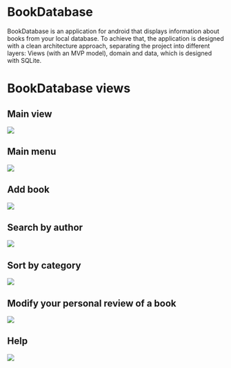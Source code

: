 # BookDatabase
BookDatabase is an application for android that displays information about books from your local database. To achieve that, the application is designed with a clean architecture approach, separating the project into different layers: Views (with an MVP model), domain and data, which is designed with SQLite.

# BookDatabase views
## Main view
![](images/mainview.png)

## Main menu
![](images/mainmenu.png)

## Add book
![](images/addbook.png)

## Search by author
![](images/authorsearch.png)

## Sort by category
![](images/sortcat.png)

## Modify your personal review of a book
![](images/modify.png)

## Help
![](images/help.png)
